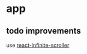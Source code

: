 # app

## todo improvements

use [react-infinite-scroller](https://github.com/danbovey/react-infinite-scroller)
